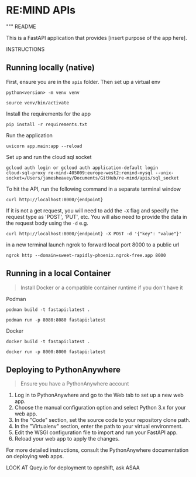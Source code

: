 # RE:MIND APIs

"""
README

This is a FastAPI application that provides [insert purpose of the app here].

INSTRUCTIONS

## Running locally (native)

First, ensure you are in the `apis` folder. Then set up a virtual env

```
python<version> -m venv venv

source venv/bin/activate
```

Install the requirements for the app

```
pip install -r requirements.txt
```

Run the application

```
uvicorn app.main:app --reload
```

Set up and run the cloud sql socket

```
gcloud auth login or gcloud auth application-default login
cloud-sql-proxy re-mind-405009:europe-west2:remind-mysql --unix-socket=/Users/jamesheavey/Documents/GitHub/re-mind/apis/sql_socket
```

To hit the API, run the following command in a separate terminal window

```
curl http://localhost:8000/{endpoint}
```

If it is not a get request, you will need to add the `-X` flag and specify the request type as 'POST', 'PUT', etc. You will also need to provide the data in the request body using the `-d` e.g.

```
curl http://localhost:8000/{endpoint} -X POST -d '{"key": "value"}'
```

in a new terminal launch ngrok to forward local port 8000 to a public url
```
ngrok http --domain=sweet-rapidly-phoenix.ngrok-free.app 8000
```

## Running in a local Container

> Install Docker or a compatible container runtime if you don't have it

Podman

```
podman build -t fastapi:latest .

podman run -p 8080:8080 fastapi:latest
```

Docker

```
docker build -t fastapi:latest .

docker run -p 8000:8000 fastapi:latest
```

## Deploying to PythonAnywhere

> Ensure you have a PythonAnywhere account

1. Log in to PythonAnywhere and go to the Web tab to set up a new web app.
2. Choose the manual configuration option and select Python 3.x for your web app.
3. In the "Code" section, set the source code to your repository clone path.
4. In the "Virtualenv" section, enter the path to your virtual environment.
5. Edit the WSGI configuration file to import and run your FastAPI app.
6. Reload your web app to apply the changes.

For more detailed instructions, consult the PythonAnywhere documentation on deploying web apps.


LOOK AT Quey.io for deployment to opnshift, ask ASAA
